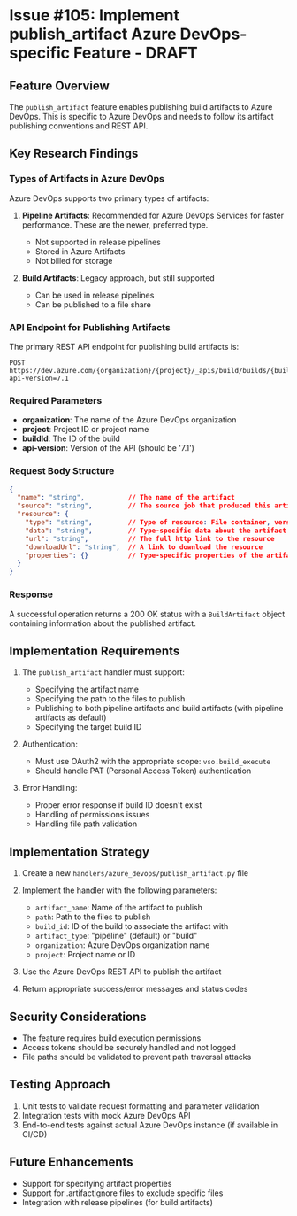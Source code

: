 # Issue #105: Implement publish_artifact Azure DevOps-specific Feature - DRAFT

## Feature Overview

The `publish_artifact` feature enables publishing build artifacts to Azure DevOps. This is specific to Azure DevOps and needs to follow its artifact publishing conventions and REST API.

## Key Research Findings

### Types of Artifacts in Azure DevOps

Azure DevOps supports two primary types of artifacts:

1. **Pipeline Artifacts**: Recommended for Azure DevOps Services for faster performance. These are the newer, preferred type.
   - Not supported in release pipelines
   - Stored in Azure Artifacts
   - Not billed for storage

2. **Build Artifacts**: Legacy approach, but still supported
   - Can be used in release pipelines
   - Can be published to a file share

### API Endpoint for Publishing Artifacts

The primary REST API endpoint for publishing build artifacts is:

```
POST https://dev.azure.com/{organization}/{project}/_apis/build/builds/{buildId}/artifacts?api-version=7.1
```

### Required Parameters

- **organization**: The name of the Azure DevOps organization
- **project**: Project ID or project name
- **buildId**: The ID of the build
- **api-version**: Version of the API (should be '7.1')

### Request Body Structure

```json
{
  "name": "string",           // The name of the artifact
  "source": "string",         // The source job that produced this artifact
  "resource": {
    "type": "string",         // Type of resource: File container, version control folder, UNC path, etc.
    "data": "string",         // Type-specific data about the artifact
    "url": "string",          // The full http link to the resource
    "downloadUrl": "string",  // A link to download the resource
    "properties": {}          // Type-specific properties of the artifact
  }
}
```

### Response

A successful operation returns a 200 OK status with a `BuildArtifact` object containing information about the published artifact.

## Implementation Requirements

1. The `publish_artifact` handler must support:
   - Specifying the artifact name
   - Specifying the path to the files to publish
   - Publishing to both pipeline artifacts and build artifacts (with pipeline artifacts as default)
   - Specifying the target build ID

2. Authentication:
   - Must use OAuth2 with the appropriate scope: `vso.build_execute`
   - Should handle PAT (Personal Access Token) authentication

3. Error Handling:
   - Proper error response if build ID doesn't exist
   - Handling of permissions issues
   - Handling file path validation

## Implementation Strategy

1. Create a new `handlers/azure_devops/publish_artifact.py` file
2. Implement the handler with the following parameters:
   - `artifact_name`: Name of the artifact to publish
   - `path`: Path to the files to publish
   - `build_id`: ID of the build to associate the artifact with
   - `artifact_type`: "pipeline" (default) or "build"
   - `organization`: Azure DevOps organization name
   - `project`: Project name or ID

3. Use the Azure DevOps REST API to publish the artifact
4. Return appropriate success/error messages and status codes

## Security Considerations

- The feature requires build execution permissions
- Access tokens should be securely handled and not logged
- File paths should be validated to prevent path traversal attacks

## Testing Approach

1. Unit tests to validate request formatting and parameter validation
2. Integration tests with mock Azure DevOps API
3. End-to-end tests against actual Azure DevOps instance (if available in CI/CD)

## Future Enhancements

- Support for specifying artifact properties
- Support for .artifactignore files to exclude specific files
- Integration with release pipelines (for build artifacts) 